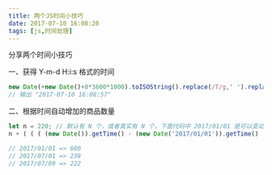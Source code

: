 ```yaml
---
title: 两个JS时间小技巧
date: 2017-07-10 16:08:20
tags: [js,时间处理]
---
```


分享两个时间小技巧

一、获得 Y-m-d H:i:s 格式的时间

````js
new Date(+new Date()+8*3600*1000).toISOString().replace(/T/g,' ').replace(/\.[\d]{3}Z/,'')
// 输出 "2017-07-10 16:08:57"
````


二、根据时间自动增加的商品数量

````js
let n = 220; // 默认有 N 个，或者真实有 N 个，下面代码中 2017/01/01 是可以变动的
n + ( ( ( (new Date()).getTime() - (new Date('2017/01/01')).getTime()  ) / (3600*24 * 1000) ) >> 0 ) * 2  + '个'

// 2017/01/01 => 600
// 2017/07/01 => 238
// 2017/07/09 => 222
````
